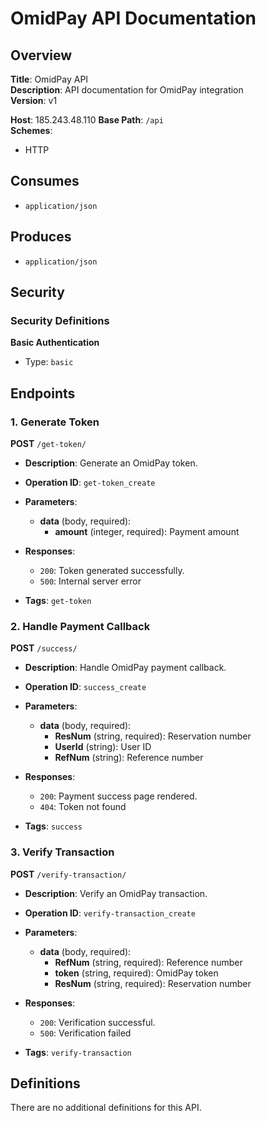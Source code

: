 # OmidPay API Documentation

## Overview

**Title**: OmidPay API  
**Description**: API documentation for OmidPay integration  
**Version**: v1  

**Host**: 185.243.48.110 
**Base Path**: `/api`  
**Schemes**: 
- HTTP  

## Consumes
- `application/json`

## Produces
- `application/json`

## Security

### Security Definitions

**Basic Authentication**  
- Type: `basic`

## Endpoints

### 1. Generate Token

**POST** `/get-token/`

- **Description**: Generate an OmidPay token.
- **Operation ID**: `get-token_create`
- **Parameters**:
  - **data** (body, required):
    - **amount** (integer, required): Payment amount

- **Responses**:
  - `200`: Token generated successfully.
  - `500`: Internal server error

- **Tags**: `get-token`



### 2. Handle Payment Callback

**POST** `/success/`

- **Description**: Handle OmidPay payment callback.
- **Operation ID**: `success_create`
- **Parameters**:
  - **data** (body, required):
    - **ResNum** (string, required): Reservation number
    - **UserId** (string): User ID
    - **RefNum** (string): Reference number

- **Responses**:
  - `200`: Payment success page rendered.
  - `404`: Token not found

- **Tags**: `success`

### 3. Verify Transaction

**POST** `/verify-transaction/`

- **Description**: Verify an OmidPay transaction.
- **Operation ID**: `verify-transaction_create`
- **Parameters**:
  - **data** (body, required):
    - **RefNum** (string, required): Reference number
    - **token** (string, required): OmidPay token
    - **ResNum** (string, required): Reservation number

- **Responses**:
  - `200`: Verification successful.
  - `500`: Verification failed

- **Tags**: `verify-transaction`

## Definitions
There are no additional definitions for this API.

